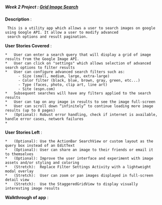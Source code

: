 
##### **Week 2 Project** : [Grid Image Search](https://yahoo.jiveon.com/docs/DOC-3186)



**Description** : <br>
     
     This is a utility app which allows a user to search images on google using Google API. It allow a user to modify advanced
     search options and result pagination.

**User Stories Covered** :
    
    *   User can enter a search query that will display a grid of image results from the Google Image API.
    *   User can click on "settings" which allows selection of advanced search options to filter results
    *   User can configure advanced search filters such as:
          - Size (small, medium, large, extra-large)
          - Color filter (black, blue, brown, gray, green, etc...)
          - Type (faces, photo, clip art, line art)
          - Site (espn.com)
    *   Subsequent searches will have any filters applied to the search results
    *   User can tap on any image in results to see the image full-screen
    *   User can scroll down “infinitely” to continue loading more image results (up to 8 pages)
    *   (Optional): Robust error handling, check if internet is available, handle error cases, network failures
    *  


   
**User Stories Left** :
    
    *   (Optional): Use the ActionBar SearchView or custom layout as the query box instead of an EditText
    *   (Optional): User can share an image to their friends or email it to themselves
    *   (Optional): Improve the user interface and experiment with image assets and/or styling and coloring
    *   (Stretch):  Replace Filter Settings Activity with a lightweight modal overlay
    *   (Stretch):  User can zoom or pan images displayed in full-screen detail view
    *   (Stretch):  Use the StaggeredGridView to display visually interesting image results

**Walkthrough of app** :<br>
 
